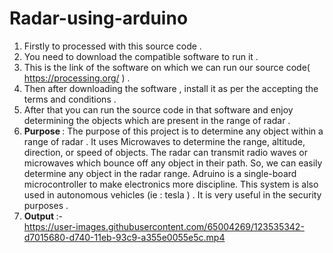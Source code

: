 # Radar-using-arduino
1. Firstly to processed with this source code .<br>
2. You need to download the compatible software to run it .<br>
3. This is the link of the software on which we can run our source code( https://processing.org/ ) .<br>
4. Then after downloading the software , install it as per the accepting the terms and conditions . <br>
5. After that you can run the source code in that software and enjoy determining the objects which are present in the range of radar .<br>
6. <b> Purpose </b>: The purpose of this project is to determine any object within a range of radar . It uses Microwaves to determine the range, altitude, direction, or speed of objects. The radar can transmit radio waves or microwaves which bounce off any object in their path. So, we can easily determine any object in the radar range. Adruino is a single-board microcontroller to make electronics more discipline. This system is also used in autonomous vehicles (ie : tesla ) . It is very useful in the security purposes .<br>
7. <b> Output </b> :-<br>
https://user-images.githubusercontent.com/65004269/123535342-d7015680-d740-11eb-93c9-a355e0055e5c.mp4




